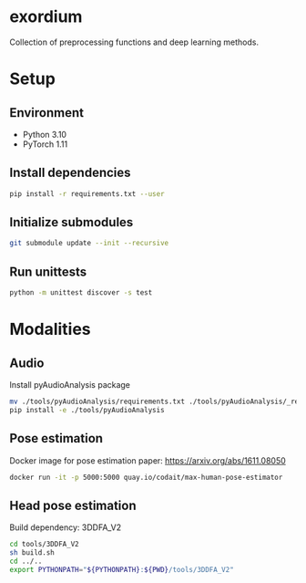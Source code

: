 # exordium
Collection of preprocessing functions and deep learning methods.

# Setup
## Environment
* Python 3.10
* PyTorch 1.11

## Install dependencies
```bash
pip install -r requirements.txt --user
```

## Initialize submodules
```bash
git submodule update --init --recursive
```

## Run unittests
```bash
python -m unittest discover -s test
```

# Modalities
## Audio
Install pyAudioAnalysis package
```bash
mv ./tools/pyAudioAnalysis/requirements.txt ./tools/pyAudioAnalysis/_requirements.txt
pip install -e ./tools/pyAudioAnalysis
```

## Pose estimation
Docker image for pose estimation
paper: https://arxiv.org/abs/1611.08050
```bash
docker run -it -p 5000:5000 quay.io/codait/max-human-pose-estimator
```

## Head pose estimation
Build dependency: 3DDFA_V2
```bash
cd tools/3DDFA_V2
sh build.sh
cd ../..
export PYTHONPATH="${PYTHONPATH}:${PWD}/tools/3DDFA_V2"
```
